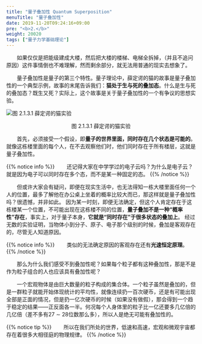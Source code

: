 ```yaml
---
title: "量子叠加性 Quantum Superposition"
menuTitle: "量子叠加性"
date: 2019-11-20T09:24:16+09:00
pre: "<b>2.</b>"
weight: 20020
tags: ["量子力学基础理论"]
---
```


&emsp;&emsp;如果仅仅是把能级建成大楼，然后把大楼的楼梯、电梯全拆掉，（并且不追问原因）这件事情倒也不难理解，然而剩余部分，就无法用普通的现实去想象了。

&emsp;&emsp;量子叠加性是量子的第三个特性。量子理论中，薛定谔的猫的故事是量子叠加性的一个典型示例，故事的末尾告诉我们：**猫处于生与死的叠加态**。什么是生与死的叠加态？既生又死？实际上，这个故事是关于量子叠加性的一个有争议的思想实验。

![图 2.1.3.1 薛定谔的猫实验](/images/图%202.1.3.1%20薛定谔的猫实验.png)
<div align=center>图 2.1.3.1 薛定谔的猫实验</div>

&emsp;&emsp;首先，必须接受一个假设，即**量子的世界里面，同时存在几个状态是可能的**。就像这栋楼里面的每个人，在不去观察他们时，他们同时存在于所有楼层，这就是量子叠加性。

{{% notice info %}}
&emsp;&emsp;还记得大家在中学学过的电子云吗？为什么是电子云？就是因为电子可以同时存在多个态，而不是某一种固定的态。
{{% /notice %}}

&emsp;&emsp;但或许大家会有疑问，即便在现实生活中，也无法得知一栋大楼里面任何一个人的位置，最多了解他在办公桌上坐着的概率比较大而已，那这样就是量子叠加性吗？很遗憾，并非如此。
因为某一时刻，即便无法确定，但这个人肯定存在于这栋楼某一个位置，不可能出现在这栋楼不同的位置，**量子叠加不是一种“概率性”存在**，事实上，对于量子本身，**它就是“同时存在”于很多状态的叠加上**。
经过无数的实验证明，当物体小到分子、原子、电子那个级别的时候，叠加是客观存在的，尽管无人知道原因。

{{% notice info %}}
&emsp;&emsp;类似的无法确定原因的客观存在还有**光速恒定原理**。
{{% /notice %}}

&emsp;&emsp;那么为什么我们感受不到叠加性呢？如果每个粒子都有这种叠加性，那是不是作为粒子组合的人也应该具有叠加性呢？

&emsp;&emsp;一个宏观物体是由巨大数量的粒子构成的集合体。一个粒子虽然是叠加的，但是一群粒子就能开始体现统计的平均性，就像连续扔一百次硬币，还是有可能出现全部是正面的情况，但是扔一亿次硬币的时候（如果没有做假），那会得到一个趋于稳定的结果——正反面各一半。何况每个人身体里的粒子比一亿还要多几亿倍的几亿倍（差不多有27 ∼ 28位数那么多），所以人是绝无可能有叠加性的。

{{% notice tip %}}
&emsp;&emsp;所以在我们所处的世界，低速和高速，宏观和微观宇宙都存在着很多大相径庭的物理规律。
{{% /notice %}}
